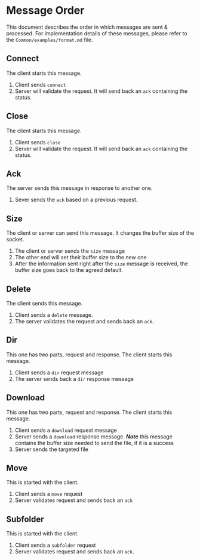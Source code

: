 # Message Order

This document describes the order in which messages are sent & processed.
For implementation details of these messages, please refer to the `Common/examples/format.md` file. 

## Connect

The client starts this message.
1. Client sends `connect`
2. Server will validate the request. It will send back an `ack` containing the status.

## Close

The client starts this message.
1. Client sends `close`
2. Server will validate the request. It will send back an `ack` containing the status.

## Ack

The server sends this message in response to another one.
1. Sever sends the `ack` based on a previous request.

## Size

The client or server can send this message. It changes the buffer size of the socket. 
1. The client or server sends the `size` message
2. The other end will set their buffer size to the new one
3. After the information sent right after the `size` message is received, the buffer size goes back to the agreed default.

## Delete

The client sends this message.
1. Client sends a `delete` message.
2. The server validates the request and sends back an `ack`.

## Dir

This one has two parts, request and response. The client starts this message.
1. Client sends a `dir` request message
2. The server sends back a `dir` response message

## Download

This one has two parts, request and response. The client starts this message.
1. Client sends a `download` request message
2. Server sends a `download` response message. ***Note*** this message contains the buffer size needed to send the file, if it is a success
3. Server sends the targeted file

## Move

This is started with the client.
1. Client sends a `move` request
2. Server validates request and sends back an `ack`

## Subfolder

This is started with the client.
1. Client sends a `subfolder` request
2. Server validates request and sends back an `ack`.